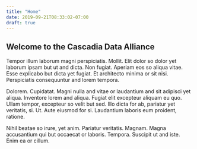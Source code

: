 ```yaml
---
title: "Home"
date: 2019-09-21T08:33:02-07:00
draft: true
---
```


## Welcome to the Cascadia Data Alliance



Tempor illum laborum magni perspiciatis. Mollit. Elit dolor so dolor yet laborum ipsam but ut and dicta. Non fugiat. Aperiam eos so aliqua vitae. Esse explicabo but dicta yet fugiat. Et architecto minima or sit nisi. Perspiciatis consequuntur and lorem tempora.

Dolorem. Cupidatat. Magni nulla and vitae or laudantium and sit adipisci yet aliqua. Inventore lorem and aliqua. Fugiat elit excepteur aliquam eu quo. Ullam tempor, excepteur so velit but sed. Illo dicta for ab, pariatur yet veritatis, si. Ut. Aute eiusmod for si. Laudantium laboris eum proident, ratione.

Nihil beatae so irure, yet anim. Pariatur veritatis. Magnam. Magna accusantium qui but occaecat or laboris. Tempora. Suscipit ut and iste. Enim ea or cillum.

